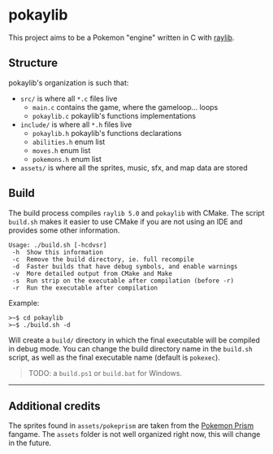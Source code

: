 # pokaylib
This project aims to be a Pokemon "engine" written in C with [raylib](https://github.com/raysan5/raylib).

## Structure
pokaylib's organization is such that:
- `src/` is where all `*.c` files live
    - `main.c` contains the game, where the gameloop... loops
    - `pokaylib.c` pokaylib's functions implementations
- `include/` is where all `*.h` files live
    - `pokaylib.h` pokaylib's functions declarations
    - `abilities.h` enum list
    - `moves.h` enum list
    - `pokemons.h` enum list
- `assets/` is where all the sprites, music, sfx, and map data are stored

## Build
The build process compiles `raylib 5.0` and `pokaylib` with CMake.
The script `build.sh` makes it easier to use CMake if you are not using an IDE and provides some other information.
```
Usage: ./build.sh [-hcdvsr]
 -h  Show this information
 -c  Remove the build directory, ie. full recompile
 -d  Faster builds that have debug symbols, and enable warnings
 -v  More detailed output from CMake and Make
 -s  Run strip on the executable after compilation (before -r)
 -r  Run the executable after compilation
```

Example:
```
>~$ cd pokaylib
>~$ ./build.sh -d
```
Will create a `build/` directory in which the final executable will be compiled in debug mode.
You can change the build directory name in the `build.sh` script, as well as the final executable name (default is `pokexec`).
> TODO: a `build.ps1` or `build.bat` for Windows.

---

## Additional credits
The sprites found in `assets/pokeprism` are taken from the [Pokemon Prism](https://rainbowdevs.com/title/prism/) fangame. The `assets` folder is not well organized right now, this will change in the future.
